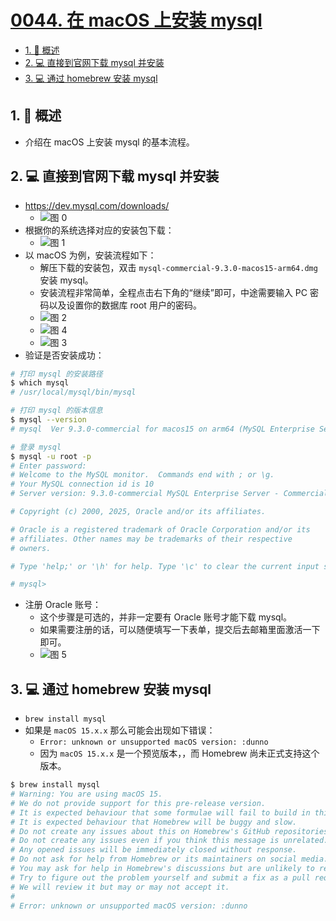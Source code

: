 # [0044. 在 macOS 上安装 mysql](https://github.com/Tdahuyou/TNotes.sql/tree/main/notes/0044.%20%E5%9C%A8%20macOS%20%E4%B8%8A%E5%AE%89%E8%A3%85%20mysql)

<!-- region:toc -->

- [1. 📝 概述](#1--概述)
- [2. 💻 直接到官网下载 mysql 并安装](#2--直接到官网下载-mysql-并安装)
- [3. 💻 通过 homebrew 安装 mysql](#3--通过-homebrew-安装-mysql)

<!-- endregion:toc -->

## 1. 📝 概述

- 介绍在 macOS 上安装 mysql 的基本流程。

## 2. 💻 直接到官网下载 mysql 并安装

- https://dev.mysql.com/downloads/
  - ![图 0](https://cdn.jsdelivr.net/gh/tnotesjs/imgs@main/2025-05-23-08-10-10.png)
- 根据你的系统选择对应的安装包下载：
  - ![图 1](https://cdn.jsdelivr.net/gh/tnotesjs/imgs@main/2025-05-23-08-10-45.png)
- 以 macOS 为例，安装流程如下：
  - 解压下载的安装包，双击 `mysql-commercial-9.3.0-macos15-arm64.dmg` 安装 mysql。
  - 安装流程非常简单，全程点击右下角的“继续”即可，中途需要输入 PC 密码以及设置你的数据库 root 用户的密码。
  - ![图 2](https://cdn.jsdelivr.net/gh/tnotesjs/imgs@main/2025-05-23-08-11-46.png)
  - ![图 4](https://cdn.jsdelivr.net/gh/tnotesjs/imgs@main/2025-05-23-08-12-59.png)
  - ![图 3](https://cdn.jsdelivr.net/gh/tnotesjs/imgs@main/2025-05-23-08-12-51.png)
- 验证是否安装成功：

```bash
# 打印 mysql 的安装路径
$ which mysql
# /usr/local/mysql/bin/mysql

# 打印 mysql 的版本信息
$ mysql --version
# mysql  Ver 9.3.0-commercial for macos15 on arm64 (MySQL Enterprise Server - Commercial)

# 登录 mysql
$ mysql -u root -p
# Enter password:
# Welcome to the MySQL monitor.  Commands end with ; or \g.
# Your MySQL connection id is 10
# Server version: 9.3.0-commercial MySQL Enterprise Server - Commercial

# Copyright (c) 2000, 2025, Oracle and/or its affiliates.

# Oracle is a registered trademark of Oracle Corporation and/or its
# affiliates. Other names may be trademarks of their respective
# owners.

# Type 'help;' or '\h' for help. Type '\c' to clear the current input statement.

# mysql>
```

- 注册 Oracle 账号：
  - 这个步骤是可选的，并非一定要有 Oracle 账号才能下载 mysql。
  - 如果需要注册的话，可以随便填写一下表单，提交后去邮箱里面激活一下即可。
  - ![图 5](https://cdn.jsdelivr.net/gh/tnotesjs/imgs@main/2025-05-23-08-17-04.png)

## 3. 💻 通过 homebrew 安装 mysql

- `brew install mysql`
- 如果是 `macOS 15.x.x` 那么可能会出现如下错误：
  - `Error: unknown or unsupported macOS version: :dunno`
  - 因为 `macOS 15.x.x` 是一个预览版本，，而 Homebrew 尚未正式支持这个版本。

```bash
$ brew install mysql
# Warning: You are using macOS 15.
# We do not provide support for this pre-release version.
# It is expected behaviour that some formulae will fail to build in this pre-release version.
# It is expected behaviour that Homebrew will be buggy and slow.
# Do not create any issues about this on Homebrew's GitHub repositories.
# Do not create any issues even if you think this message is unrelated.
# Any opened issues will be immediately closed without response.
# Do not ask for help from Homebrew or its maintainers on social media.
# You may ask for help in Homebrew's discussions but are unlikely to receive a response.
# Try to figure out the problem yourself and submit a fix as a pull request.
# We will review it but may or may not accept it.
#
# Error: unknown or unsupported macOS version: :dunno
```
